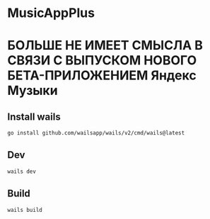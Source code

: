# MusicAppPlus

# БОЛЬШЕ НЕ ИМЕЕТ СМЫСЛА В СВЯЗИ С ВЫПУСКОМ НОВОГО БЕТА-ПРИЛОЖЕНИЕМ Яндекс Музыки

## Install wails
```sh
go install github.com/wailsapp/wails/v2/cmd/wails@latest
```

## Dev
```sh
wails dev
```

## Build
```sh
wails build
```
